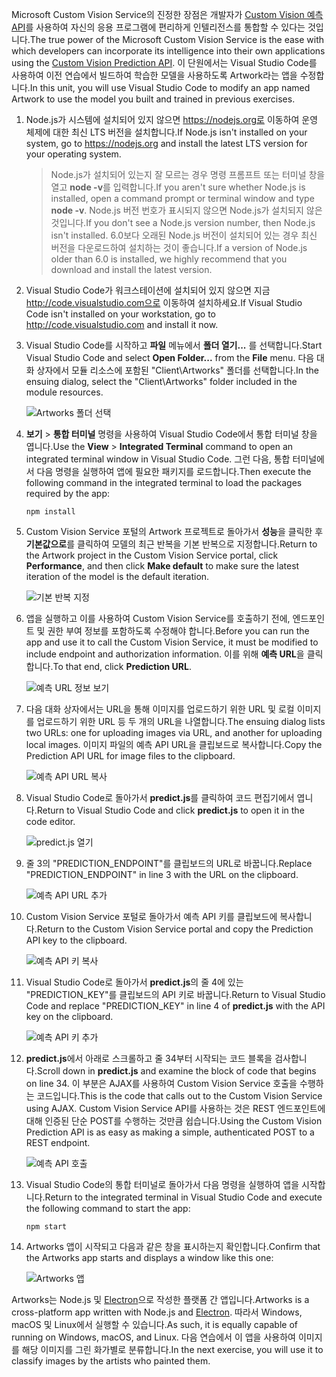 <span data-ttu-id="9d343-101">Microsoft Custom Vision Service의 진정한 장점은 개발자가 [Custom Vision 예측 API](https://southcentralus.dev.cognitive.microsoft.com/docs/services/eb68250e4e954d9bae0c2650db79c653/operations/58acd3c1ef062f0344a42814)를 사용하여 자신의 응용 프로그램에 편리하게 인텔리전스를 통합할 수 있다는 것입니다.</span><span class="sxs-lookup"><span data-stu-id="9d343-101">The true power of the Microsoft Custom Vision Service is the ease with which developers can incorporate its intelligence into their own applications using the [Custom Vision Prediction API](https://southcentralus.dev.cognitive.microsoft.com/docs/services/eb68250e4e954d9bae0c2650db79c653/operations/58acd3c1ef062f0344a42814).</span></span> <span data-ttu-id="9d343-102">이 단원에서는 Visual Studio Code를 사용하여 이전 연습에서 빌드하여 학습한 모델을 사용하도록 Artwork라는 앱을 수정합니다.</span><span class="sxs-lookup"><span data-stu-id="9d343-102">In this unit, you will use Visual Studio Code to modify an app named Artwork to use the model you built and trained in previous exercises.</span></span>

1. <span data-ttu-id="9d343-103">Node.js가 시스템에 설치되어 있지 않으면 https://nodejs.org로 이동하여 운영 체제에 대한 최신 LTS 버전을 설치합니다.</span><span class="sxs-lookup"><span data-stu-id="9d343-103">If Node.js isn't installed on your system, go to https://nodejs.org and install the latest LTS version for your operating system.</span></span>

   > <span data-ttu-id="9d343-104">Node.js가 설치되어 있는지 잘 모르는 경우 명령 프롬프트 또는 터미널 창을 열고 **node -v**를 입력합니다.</span><span class="sxs-lookup"><span data-stu-id="9d343-104">If you aren't sure whether Node.js is installed, open a command prompt or terminal window and type **node -v**.</span></span> <span data-ttu-id="9d343-105">Node.js 버전 번호가 표시되지 않으면 Node.js가 설치되지 않은 것입니다.</span><span class="sxs-lookup"><span data-stu-id="9d343-105">If you don't see a Node.js version number, then Node.js isn't installed.</span></span> <span data-ttu-id="9d343-106">6.0보다 오래된 Node.js 버전이 설치되어 있는 경우 최신 버전을 다운로드하여 설치하는 것이 좋습니다.</span><span class="sxs-lookup"><span data-stu-id="9d343-106">If a version of Node.js older than 6.0 is installed, we highly recommend that you download and install the latest version.</span></span>

1. <span data-ttu-id="9d343-107">Visual Studio Code가 워크스테이션에 설치되어 있지 않으면 지금 http://code.visualstudio.com으로 이동하여 설치하세요.</span><span class="sxs-lookup"><span data-stu-id="9d343-107">If Visual Studio Code isn't installed on your workstation, go to http://code.visualstudio.com and install it now.</span></span>

1. <span data-ttu-id="9d343-108">Visual Studio Code를 시작하고 **파일** 메뉴에서 **폴더 열기...** 를 선택합니다.</span><span class="sxs-lookup"><span data-stu-id="9d343-108">Start Visual Studio Code and select **Open Folder...** from the **File** menu.</span></span> <span data-ttu-id="9d343-109">다음 대화 상자에서 모듈 리소스에 포함된 "Client\Artworks" 폴더를 선택합니다.</span><span class="sxs-lookup"><span data-stu-id="9d343-109">In the ensuing dialog, select the "Client\Artworks" folder included in the module resources.</span></span>

    ![Artworks 폴더 선택](../media/5-fe-select-folder.png)

1. <span data-ttu-id="9d343-111">**보기** > **통합 터미널** 명령을 사용하여 Visual Studio Code에서 통합 터미널 창을 엽니다.</span><span class="sxs-lookup"><span data-stu-id="9d343-111">Use the **View** > **Integrated Terminal** command to open an integrated terminal window in Visual Studio Code.</span></span> <span data-ttu-id="9d343-112">그런 다음, 통합 터미널에서 다음 명령을 실행하여 앱에 필요한 패키지를 로드합니다.</span><span class="sxs-lookup"><span data-stu-id="9d343-112">Then execute the following command in the integrated terminal to load the packages required by the app:</span></span>

    ```console
    npm install
    ```

1. <span data-ttu-id="9d343-113">Custom Vision Service 포털의 Artwork 프로젝트로 돌아가서 **성능**을 클릭한 후 **기본값으로**를 클릭하여 모델의 최근 반복을 기본 반복으로 지정합니다.</span><span class="sxs-lookup"><span data-stu-id="9d343-113">Return to the Artwork project in the Custom Vision Service portal, click **Performance**, and then click **Make default** to make sure the latest iteration of the model is the default iteration.</span></span>

    ![기본 반복 지정](../media/5-portal-make-default.png)

1. <span data-ttu-id="9d343-115">앱을 실행하고 이를 사용하여 Custom Vision Service를 호출하기 전에, 엔드포인트 및 권한 부여 정보를 포함하도록 수정해야 합니다.</span><span class="sxs-lookup"><span data-stu-id="9d343-115">Before you can run the app and use it to call the Custom Vision Service, it must be modified to include endpoint and authorization information.</span></span> <span data-ttu-id="9d343-116">이를 위해 **예측 URL**을 클릭합니다.</span><span class="sxs-lookup"><span data-stu-id="9d343-116">To that end, click **Prediction URL**.</span></span>

    ![예측 URL 정보 보기](../media/5-portal-prediction-url.png)

1. <span data-ttu-id="9d343-118">다음 대화 상자에서는 URL을 통해 이미지를 업로드하기 위한 URL 및 로컬 이미지를 업로드하기 위한 URL 등 두 개의 URL을 나열합니다.</span><span class="sxs-lookup"><span data-stu-id="9d343-118">The ensuing dialog lists two URLs: one for uploading images via URL, and another for uploading local images.</span></span> <span data-ttu-id="9d343-119">이미지 파일의 예측 API URL을 클립보드로 복사합니다.</span><span class="sxs-lookup"><span data-stu-id="9d343-119">Copy the Prediction API URL for image files to the clipboard.</span></span>

    ![예측 API URL 복사](../media/5-copy-prediction-url.png)

1. <span data-ttu-id="9d343-121">Visual Studio Code로 돌아가서 **predict.js**를 클릭하여 코드 편집기에서 엽니다.</span><span class="sxs-lookup"><span data-stu-id="9d343-121">Return to Visual Studio Code and click **predict.js** to open it in the code editor.</span></span>

    ![predict.js 열기](../media/5-vs-predict-file.png)

1. <span data-ttu-id="9d343-123">줄 3의 "PREDICTION_ENDPOINT"를 클립보드의 URL로 바꿉니다.</span><span class="sxs-lookup"><span data-stu-id="9d343-123">Replace "PREDICTION_ENDPOINT" in line 3 with the URL on the clipboard.</span></span>

    ![예측 API URL 추가](../media/5-vs-prediction-endpoint.png)

1. <span data-ttu-id="9d343-125">Custom Vision Service 포털로 돌아가서 예측 API 키를 클립보드에 복사합니다.</span><span class="sxs-lookup"><span data-stu-id="9d343-125">Return to the Custom Vision Service portal and copy the Prediction API key to the clipboard.</span></span>

    ![예측 API 키 복사](../media/5-copy-prediction-key.png)

1. <span data-ttu-id="9d343-127">Visual Studio Code로 돌아가서 **predict.js**의 줄 4에 있는 "PREDICTION_KEY"를 클립보드의 API 키로 바꿉니다.</span><span class="sxs-lookup"><span data-stu-id="9d343-127">Return to Visual Studio Code and replace "PREDICTION_KEY" in line 4 of **predict.js** with the API key on the clipboard.</span></span>

    ![예측 API 키 추가](../media/5-vs-prediction-key.png)

1. <span data-ttu-id="9d343-129">**predict.js**에서 아래로 스크롤하고 줄 34부터 시작되는 코드 블록을 검사합니다.</span><span class="sxs-lookup"><span data-stu-id="9d343-129">Scroll down in **predict.js** and examine the block of code that begins on line 34.</span></span> <span data-ttu-id="9d343-130">이 부분은 AJAX를 사용하여 Custom Vision Service 호출을 수행하는 코드입니다.</span><span class="sxs-lookup"><span data-stu-id="9d343-130">This is the code that calls out to the Custom Vision Service using AJAX.</span></span> <span data-ttu-id="9d343-131">Custom Vision Service API를 사용하는 것은 REST 엔드포인트에 대해 인증된 단순 POST를 수행하는 것만큼 쉽습니다.</span><span class="sxs-lookup"><span data-stu-id="9d343-131">Using the Custom Vision Prediction API is as easy as making a simple, authenticated POST to a REST endpoint.</span></span>

    ![예측 API 호출](../media/5-vs-code-block.png)

1. <span data-ttu-id="9d343-133">Visual Studio Code의 통합 터미널로 돌아가서 다음 명령을 실행하여 앱을 시작합니다.</span><span class="sxs-lookup"><span data-stu-id="9d343-133">Return to the integrated terminal in Visual Studio Code and execute the following command to start the app:</span></span>

    ```console
    npm start
    ```

1. <span data-ttu-id="9d343-134">Artworks 앱이 시작되고 다음과 같은 창을 표시하는지 확인합니다.</span><span class="sxs-lookup"><span data-stu-id="9d343-134">Confirm that the Artworks app starts and displays a window like this one:</span></span>

    ![Artworks 앱](../media/5-app-startup.png)

<span data-ttu-id="9d343-136">Artworks는 Node.js 및 [Electron](https://electron.atom.io/)으로 작성한 플랫폼 간 앱입니다.</span><span class="sxs-lookup"><span data-stu-id="9d343-136">Artworks is a cross-platform app written with Node.js and [Electron](https://electron.atom.io/).</span></span> <span data-ttu-id="9d343-137">따라서 Windows, macOS 및 Linux에서 실행할 수 있습니다.</span><span class="sxs-lookup"><span data-stu-id="9d343-137">As such, it is equally capable of running on Windows, macOS, and Linux.</span></span> <span data-ttu-id="9d343-138">다음 연습에서 이 앱을 사용하여 이미지를 해당 이미지를 그린 화가별로 분류합니다.</span><span class="sxs-lookup"><span data-stu-id="9d343-138">In the next exercise, you will use it to classify images by the artists who painted them.</span></span>